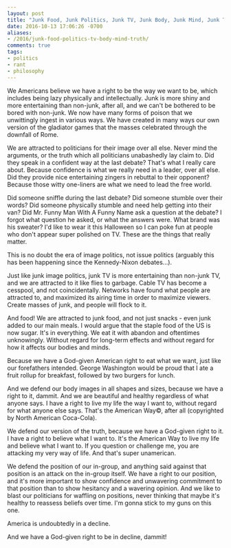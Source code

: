 ```yaml
---
layout: post
title: "Junk Food, Junk Politics, Junk TV, Junk Body, Junk Mind, Junk Truth"
date: 2016-10-13 17:06:26 -0700
aliases:
- /2016/junk-food-politics-tv-body-mind-truth/
comments: true
tags:
- politics
- rant
- philosophy
---
```


We Americans believe we have a right to be the way we want to be, which includes being lazy physically and intellectually. Junk is more shiny and more entertaining than non-junk, after all, and we can't be bothered to be bored with non-junk.  We now have many forms of poison that we unwittingly ingest in various ways.  We have created in many ways our own version of the gladiator games that the masses celebrated through the downfall of Rome.

We are attracted to politicians for their image over all else. Never mind the arguments, or the truth which all politicians unabashedly lay claim to.  Did they speak in a confident way at the last debate? That's what I really care about.  Because confidence is what we really need in a leader, over all else. Did they provide nice entertaining zingers in rebuttal to their opponent?  Because those witty one-liners are what we need to lead the free world.

Did someone sniffle during the last debate? Did someone stumble over their words? Did someone physically stumble and need help getting into their van?  Did Mr. Funny Man With A Funny Name ask a question at the debate?  I forgot what question he asked, or what the answers were.  What brand was his sweater?  I'd like to wear it this Halloween so I can poke fun at people who don't appear super polished on TV.  These are the things that really matter.

This is no doubt the era of image politics, not issue politics (arguably this has been happening since the Kennedy-Nixon debates...).

Just like junk image politics, junk TV is more entertaining than non-junk TV, and we are attracted to it like flies to garbage. Cable TV has become a cesspool, and not coincidentally. Networks have found what people are attracted to, and maximized its airing time in order to maximize viewers.  Create masses of junk, and people will flock to it.

And food!  We are attracted to junk food, and not just snacks - even junk added to our main meals. I would argue that the staple food of the US is now sugar. It's in everything. We eat it with abandon and oftentimes unknowingly. Without regard for long-term effects and without regard for how it affects our bodies and minds.

Because we have a God-given American right to eat what we want, just like our forefathers intended.  George Washington would be proud that I ate a fruit rollup for breakfast, followed by two burgers for lunch.

And we defend our body images in all shapes and sizes, because we have a right to it, dammit.  And we are beautiful and healthy regardless of what anyone says. I have a right to live my life the way I want to, without regard for what anyone else says. That's the American Way©, after all (copyrighted by North American Coca-Cola).

We defend our version of the truth, because we have a God-given right to it. I have a right to believe what I want to. It's the American Way to live my life and believe what I want to.  If you question or challenge me, you are attacking my very way of life.  And that's super unamerican.

We defend the position of our in-group, and anything said against that position is an attack on the in-group itself. We have a right to our position, and it's more important to show confidence and unwavering commitment to that position than to show hesitancy and a wavering opinion.  And we like to blast our politicians for waffling on positions, never thinking that maybe it's healthy to reassess beliefs over time.  I'm gonna stick to my guns on this one.

America is undoubtedly in a decline.

And we have a God-given right to be in decline, dammit!